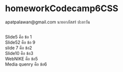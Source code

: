 # homeworkCodecamp6CSS
<p>apatpalawan@gmail.com นายอาภัสสร์ ปะลาวัน </p> <br>
 Slide5  คือ ข้อ 1 <br>
 Slide52 คือ ข้อ 9 <br>
slide 7  คือ ข้อ2 <br>
Slide10  คือ ข้อ3 <br>
WebNIKE  คือ ข้อ5   <br>
Media quenry คือ ข้อ6   <br>

